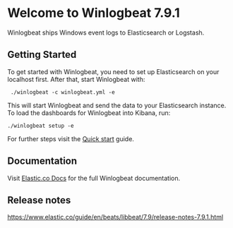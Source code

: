 # Welcome to Winlogbeat 7.9.1

Winlogbeat ships Windows event logs to Elasticsearch or Logstash.

## Getting Started

To get started with Winlogbeat, you need to set up Elasticsearch on
your localhost first. After that, start Winlogbeat with:

     ./winlogbeat -c winlogbeat.yml -e

This will start Winlogbeat and send the data to your Elasticsearch
instance. To load the dashboards for Winlogbeat into Kibana, run:

    ./winlogbeat setup -e

For further steps visit the
[Quick start](https://www.elastic.co/guide/en/beats/winlogbeat/7.9/winlogbeat-installation-configuration.html) guide.

## Documentation

Visit [Elastic.co Docs](https://www.elastic.co/guide/en/beats/winlogbeat/7.9/index.html)
for the full Winlogbeat documentation.

## Release notes

https://www.elastic.co/guide/en/beats/libbeat/7.9/release-notes-7.9.1.html
